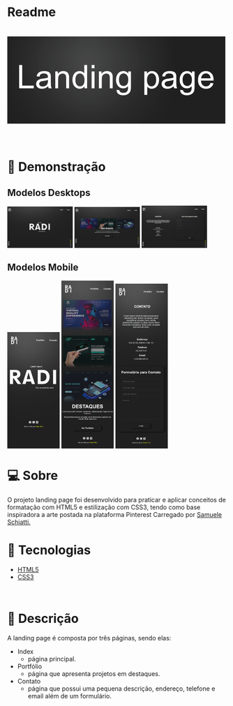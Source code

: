 # Readme

<h1>
    <img src="statics/img/bannerGit.jpg">
</h1><br>

# 👀 Demonstração
## Modelos Desktops

<img src="statics/img/index.jpg" style="width: 150px;">
<img src="statics/img/portfolio.jpg" style="width: 150px;">
<img src="statics/img/contato.jpg" style="width: 150px;">
<br>

## Modelos Mobile

<img src="statics/img/index_mob.png" style="width: 120px;">
<img src="statics/img/portfolio_mob.png" style="width: 120px;">
<img src="statics/img/contato_mob.png" style="width: 120px;">
<br>


# 💻 Sobre
O projeto landing page foi desenvolvido para praticar e aplicar conceitos de formatação com HTML5 e estilização com CSS3, tendo como base inspiradora a arte  postada na plataforma Pinterest Carregado por [Samuele Schiatti.](https://br.pinterest.com/pin/896638607035024218/)<br>

# 🚀 Tecnologias
- [HTML5](https://www.w3schools.com/html/)
- [CSS3](https://www.w3schools.com/css/)
<br>

# 📑 Descrição
A landing page é composta por três páginas, sendo elas:
- Index
    * página principal.
- Portfólio
    * página que apresenta projetos em destaques.
- Contato
    * página que possui uma pequena descrição, endereço, telefone e email além de um formulário. 
<br>

